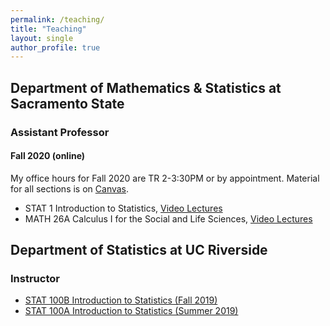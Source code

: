 ```yaml
---
permalink: /teaching/
title: "Teaching"
layout: single
author_profile: true
---
```


## Department of Mathematics & Statistics at Sacramento State
### Assistant Professor
#### Fall 2020 (online)
My office hours for Fall 2020 are TR 2-3:30PM or by appointment. Material for all sections is on [Canvas](https://csus.instructure.com/). 
- STAT 1 Introduction to Statistics, <a href="https://www.youtube.com/playlist?list=PLuMDlHzKEzEFDn6yfD9D3DCsp_j2AfDvm" target="_blank">Video Lectures</a>
- MATH 26A Calculus I for the Social and Life Sciences, <a href="https://www.youtube.com/playlist?list=PLuMDlHzKEzEHVDBeTH5I_ghfON5ev4vCv">Video Lectures</a>

## Department of Statistics at UC Riverside
### Instructor
- [STAT 100B Introduction to Statistics (Fall 2019)](https://lgpcappiello.github.io/teaching/stat100b/)
- [STAT 100A Introduction to Statistics (Summer 2019)](https://lgpcappiello.github.io/teaching/stat100a/)
